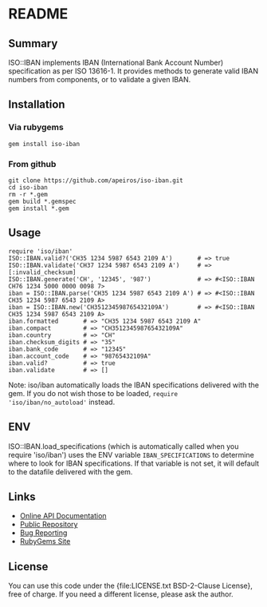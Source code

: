 README
======


Summary
-------

ISO::IBAN implements IBAN (International Bank Account Number) specification as per ISO 13616-1.
It provides methods to generate valid IBAN numbers from components, or to validate a given IBAN.


Installation
------------

### Via rubygems

    gem install iso-iban

### From github

    git clone https://github.com/apeiros/iso-iban.git
    cd iso-iban
    rm -r *.gem
    gem build *.gemspec
    gem install *.gem


Usage
-----

    require 'iso/iban'
    ISO::IBAN.valid?('CH35 1234 5987 6543 2109 A')       # => true
    ISO::IBAN.validate('CH37 1234 5987 6543 2109 A')     # => [:invalid_checksum]
    ISO::IBAN.generate('CH', '12345', '987')             # => #<ISO::IBAN CH76 1234 5000 0000 0098 7>
    iban = ISO::IBAN.parse('CH35 1234 5987 6543 2109 A') # => #<ISO::IBAN CH35 1234 5987 6543 2109 A>
    iban = ISO::IBAN.new('CH351234598765432109A')        # => #<ISO::IBAN CH35 1234 5987 6543 2109 A>
    iban.formatted       # => "CH35 1234 5987 6543 2109 A"
    iban.compact         # => "CH351234598765432109A"
    iban.country         # => "CH"
    iban.checksum_digits # => "35"
    iban.bank_code       # => "12345"
    iban.account_code    # => "98765432109A"
    iban.valid?          # => true
    iban.validate        # => []

Note: iso/iban automatically loads the IBAN specifications delivered with the gem. If you do not wish
those to be loaded, `require 'iso/iban/no_autoload'` instead.


ENV
---

ISO::IBAN.load_specifications (which is automatically called when you require 'iso/iban') uses the
ENV variable `IBAN_SPECIFICATIONS` to determine where to look for IBAN specifications. If that
variable is not set, it will default to the datafile delivered with the gem.


Links
-----

* [Online API Documentation](http://rdoc.info/github/apeiros/iso-iban/)
* [Public Repository](https://github.com/apeiros/iso-iban)
* [Bug Reporting](https://github.com/apeiros/iso-iban/issues)
* [RubyGems Site](https://rubygems.org/gems/iso-iban)


License
-------

You can use this code under the {file:LICENSE.txt BSD-2-Clause License}, free of charge.
If you need a different license, please ask the author.
